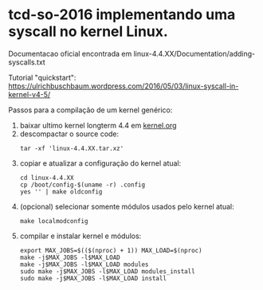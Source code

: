 # tcd-so-2016 implementando uma syscall no kernel Linux.

Documentacao oficial encontrada em linux-4.4.XX/Documentation/adding-syscalls.txt

Tutorial "quickstart": https://ulrichbuschbaum.wordpress.com/2016/05/03/linux-syscall-in-kernel-v4-5/

Passos para a compilação de um kernel genérico:

1. baixar ultimo kernel longterm 4.4 em [kernel.org](https://www.kernel.org/)
2. descompactar o source code:
    ```shell
    tar -xf 'linux-4.4.XX.tar.xz'
    ```
3. copiar e atualizar a configuração do kernel atual:
    ```shell
    cd linux-4.4.XX
    cp /boot/config-$(uname -r) .config
    yes '' | make oldconfig
    ```
4. (opcional) selecionar somente módulos usados pelo kernel atual:
    ```shell
    make localmodconfig
    ```
5. compilar e instalar kernel e módulos:
    ```shell
    export MAX_JOBS=$(($(nproc) + 1)) MAX_LOAD=$(nproc)
    make -j$MAX_JOBS -l$MAX_LOAD
    make -j$MAX_JOBS -l$MAX_LOAD modules
    sudo make -j$MAX_JOBS -l$MAX_LOAD modules_install
    sudo make -j$MAX_JOBS -l$MAX_LOAD install
    ```

